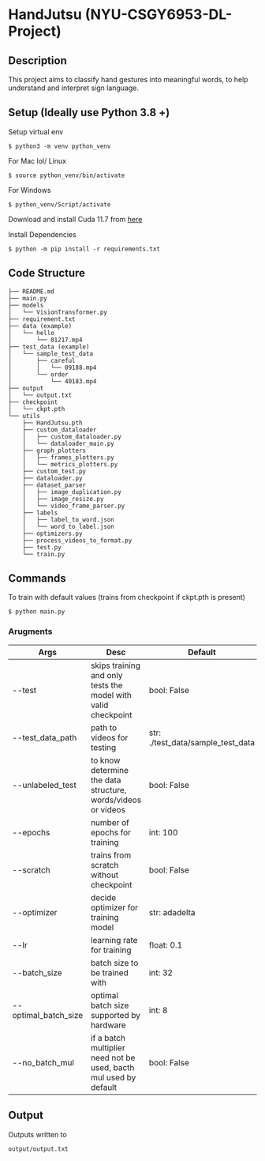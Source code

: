 # HandJutsu (NYU-CSGY6953-DL-Project)

## Description
This project aims to classify hand gestures into meaningful words, to help understand and interpret sign language.

## Setup (Ideally use Python 3.8 +)
Setup virtual env
```
$ python3 -m venv python_venv
```

For Mac lol/ Linux
```
$ source python_venv/bin/activate
```

For Windows
```
$ python_venv/Script/activate
```

Download and install Cuda 11.7 from [here](https://pytorch.org/get-started/locally/)

Install Dependencies
```
$ python -m pip install -r requirements.txt
```

## Code Structure
```
├── README.md
├── main.py
├── models
│   └── VisionTransformer.py
├── requirement.txt
├── data (example)
│   └── hello
│       └── 01217.mp4
├── test_data (example)
│   └── sample_test_data
│       ├── careful
│       │   └── 09188.mp4
│       └── order
│           └── 40183.mp4
├── output
│   └── output.txt
├── checkpoint
│   └── ckpt.pth
└── utils
    ├── HandJutsu.pth
    ├── custom_dataloader
    │   ├── custom_dataloader.py
    │   └── dataloader_main.py
    ├── graph_plotters
    │   ├── frames_plotters.py
    │   └── metrics_plotters.py
    ├── custom_test.py
    ├── dataloader.py
    ├── dataset_parser
    │   ├── image_duplication.py
    │   ├── image_resize.py
    │   └── video_frame_parser.py
    ├── labels
    │   ├── label_to_word.json
    │   └── word_to_label.json
    ├── optimizers.py
    ├── process_videos_to_format.py
    ├── test.py
    └── train.py
```
    
## Commands
To train with default values (trains from checkpoint if ckpt.pth is present)
```
$ python main.py
```

### Arugments
| Args | Desc | Default |
|---|---|---|
| --test | skips training and only tests the model with valid checkpoint | bool: False |
| --test_data_path | path to videos for testing | str: ./test_data/sample_test_data |
| --unlabeled_test | to know determine the data structure, words/videos or videos | bool: False |
| --epochs | number of epochs for training | int: 100 |
| --scratch | trains from scratch without checkpoint | bool: False |
| --optimizer | decide optimizer for training model | str: adadelta |
| --lr | learning rate for training | float: 0.1 |
| --batch_size | batch size to be trained with | int: 32 |
| --optimal_batch_size | optimal batch size supported by hardware | int: 8 |
| --no_batch_mul | if a batch multiplier need not be used, bacth mul used by default | bool: False |


## Output
Outputs written to
```
output/output.txt
```